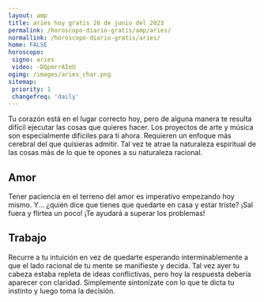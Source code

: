 ```yaml
---
layout: amp
title: aries hoy gratis 26 de junio del 2023 
permalink: /horoscopo-diario-gratis/amp/aries/
normallink: /horoscopo-diario-gratis/aries/
home: FALSE
horoscopo:
 signo: aries
 video: -DQpmrrAIeU
ogimg: /images/aries_char.png
sitemap:
 priority: 1
 changefreq: 'daily'
---
```



Tu corazón está en el lugar correcto hoy, pero de alguna manera te resulta difícil ejecutar las cosas que quieres hacer. Los proyectos de arte y música son especialmente difíciles para ti ahora. Requieren un enfoque más cerebral del que quisieras admitir. Tal vez te atrae la naturaleza espiritual de las cosas más de lo que te opones a su naturaleza racional.

## Amor

Tener paciencia en el terreno del amor es imperativo empezando hoy mismo. Y... ¿quién dice que tienes que quedarte en casa y estar triste? ¡Sal fuera y flirtea un poco! ¡Te ayudará a superar los problemas!

## Trabajo

Recurre a tu intuición en vez de quedarte esperando interminablemente a que el lado racional de tu mente se manifieste y decida. Tal vez ayer tu cabeza estaba repleta de ideas conflictivas, pero hoy la respuesta debería aparecer con claridad. Simplemente sintonízate con lo que te dicta tu instinto y luego toma la decisión.